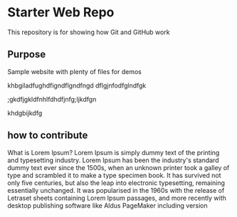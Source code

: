 # Starter Web Repo

This repository is for showing how Git and GitHub work

## Purpose

Sample website with plenty of files for demos

khbgiladfughdfigndflgndfngd
dflgjnfodfglndfgk

;gkdfjgkldfnhlfdhdfjnfg;ljkdfgn


khdgbijkdfg


## how to contribute
What is Lorem Ipsum?
Lorem Ipsum is simply dummy text of the printing and typesetting industry. Lorem Ipsum has been the industry's standard dummy text ever since the 1500s, when an unknown printer took a galley of type and scrambled it to make a type specimen book. It has survived not only five centuries, but also the leap into electronic typesetting, remaining essentially unchanged. It was popularised in the 1960s with the release of Letraset sheets containing Lorem Ipsum passages, and more recently with desktop publishing software like Aldus PageMaker including version
